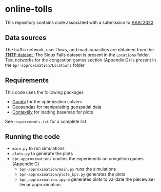 # online-tolls

This repository contains code associated with a submission to [AAAI 2023](https://aaai.org/Conferences/AAAI-23/). 

## Data sources ##
The traffic network, user flows, and road capacities are obtained from the [TNTP dataset](https://github.com/bstabler/TransportationNetworks). The Sioux Falls dataset is present in the `Locations` folder. Test networks for the congestion games section (Appendix G) is present in the `bpr-approximation/Locations` folder

## Requirements ##

This code uses the following packages
- [Gurobi](https://www.gurobi.com/products/gurobi-optimizer/) for the optimization solvers
- [Geopandas](https://geopandas.org/en/stable/) for manipulating geospatial data
- [Contextily](https://contextily.readthedocs.io/en/latest/) for loading basemap for plots

See `requirements.txt` for a complete list

## Running the code ##

- `main.py` to run simulations
- `plots.py` to generate the plots 
- `bpr-approximation/` contins the experiments on congetion games (Appendix G)
    - `bpr-approximation/main.py` runs the simulations
    - `bpr-approximation/plots_bpr.py` generates the plots
    - `bpr_approximation.ipynb` generates plots to validate the piecewise-lienar approximation
